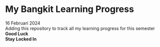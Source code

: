 # My Bangkit Learning Progress
16 Februari 2024 <br />
Adding this repository to track all my learning progress for this semester <br />
**Good Luck** <br />
**Stay Locked In** <br />       
